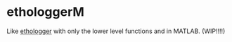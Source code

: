 # ethologgerM
Like [ethologger](https://github.com/bo1929/ethologger) with only the lower level functions and in MATLAB. (WIP!!!!)

